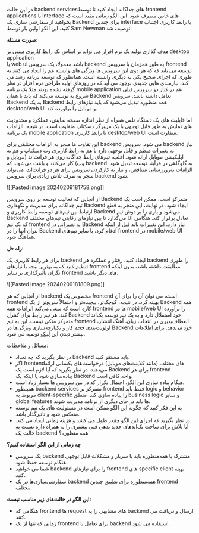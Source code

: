 در این حالت backend servicesهای جداگانه ایجاد کنید تا توسط frontend applications یا interface های خاص مصرف شود. این الگو زمانی مفید است که بخواهید از سفارشی سازی یک Backend برای چندین interface یا رابط کاربری اجتناب کنید. این الگو اولین بار توسط Sam Newman توصیف شد.

**صورت مسئله:**

هدف گذاری تولید یک نرم افزار می تواند بر اساس یک رابط کاربری مبتنی بر desktop application  
یا web ui باشد.معمولا، یک سرویس backend به طور همزمان با سرویس frontend توسعه می یابد که که هر دوی این سرویس ها ویژگی های وابسته هم را ایجاد می کنند به طوری که اجرای صحیح یکی به دیگری وابسته است. همانطور که توسعه برنامه رشد می کند، نیازمندی هایی جدیدی بوجود می آید که در روزهای اولیه طراحی نرم افزار در نظر گرفته نشده بودند مثلا یک برنامه mobile application هم در کنار دو سرویس قبلی شروع به توسعه می‌کند که باید با همان Backend تعامل داشته باشد. سرویس Backend به یک Backend همه منظوره تبدیل می‌شود که باید نیازهای رابط desktop/web UI و موبایل را برآورده کند.

اما قابلیت های یک دستگاه تلفن همراه از نظر اندازه صفحه نمایش، عملکرد و محدودیت های نمایش به طور قابل توجهی با یک مرورگر دسکتاپ متفاوت است. در نتیجه، الزامات یک برنامه mobile application با رابط کاربری desktop/web UI متفاوت است.

این تفاوت ها منجر به الزامات مختلفی برای backend می شود. سرویس backend نیاز به تغییرات منظم و قابل توجهی دارد تا هم به رابط کاربری وب دسکتاپ و هم به اپلیکیشن موبایل ارائه شود. اغلب، تیم‌های رابط جداگانه روی هر فرانت‌اند (موبایل و وب) کار می‌کنند و باعث می‌شوند که backend به گلوگاهی در فرآیند توسعه تبدیل شود. الزامات به‌روزرسانی متناقض، و نیاز به کارکردن سرویس برای هر دو فرانت‌اند، می‌تواند منجر به صرف تلاش زیادی برای سرویس backend شود.

![[Pasted image 20240209181758.png]]

از آنجایی که فعالیت توسعه بر روی سرویس Backend متمرکز است، ممکن است یک تیم جداگانه برای مدیریت و نگهداری Backend ایجاد شود. در نهایت، این منجر به قطع ارتباط بین تیم‌های توسعه رابط کاربری و Backend می‌شود و باری را بر دوش تیم Backend می‌گذارد تا بین نیازهای رقابتی تیم‌های مختلف UI تعادل برقرار کند. هنگامی که یک تیم frontend به تغییراتی در Backend نیاز دارد، این تغییرات باید قبل از اینکه بتوان آنها را در Backend ادغام کرد، با سایر تیم‌های frontend در mobile/web UI هماهنگ شود.

**راه حل:**

برای هر رابط کاربری یک backend ایجاد کنید. رفتار و عملکرد هر backend را طوری تنظیم کنید که به بهترین وجه با نیازهای frontend مطابقت داشته باشد، بدون اینکه نگران تأثیرگذاری بر سایر frontend های دیگر باشید.


![[Pasted image 20240209181809.png]]

از آنجایی که هر backend مخصوص یک frontend است، می توان آن را برای آن frontend بهینه کرد. در نتیجه، کوچک‌تر، پیچیده‌تر و احتمالاً سریع‌تر از یک Backend همه کاره است که سعی می‌کند الزامات همه frontend ها در mobile/web UI را برآورده کند. هر تیم رابط برای کنترل Backend خود استقلال دارد و به یک تیم توسعه بک‌اند متمرکز متکی نیست. این به تیم frontend انعطاف‌پذیری در انتخاب زبان، آهنگ انتشار، اولویت‌بندی حجم کار و یکپارچه‌سازی ویژگی‌ها در Backend خود می‌دهد. برای اطلاعات بیشتر دیدن این [لینک](https://l.vrgl.ir/r?ad=1&l=https%3A%2F%2Fsamnewman.io%2Fpatterns%2Farchitectural%2Fbff%2F&si=j1w15tl5lxku&st=post&k=K%2BejvNeKmVHa7Te7XHooLgxSU1E3NQNjufKILhSQdl8%3D) توصیه می شود.

مسائل و ملاحظات:

- در نظر بگیرید که چه تعداد Backend باید مستقر کنید.
- اگر frontendهای مختلف (مانند کلاینت‌های موبایل) درخواست‌های یکسانی ارائه می‌دهند، در نظر بگیرید که آیا لازم است یک Backend برای هر frontend پیاده‌سازی شود یا اینکه یک Backend واحد کافی است.
- هنگام پیاده سازی این الگو، احتمال تکرار کد در بین سرویس ها بسیار زیاد است.
- همینطور backend services متمرکز بر frontend فقط باید logic و behavior مربوط به client-specific را پیاده سازی کند. منطق business logic و سایر global features ها باید در جای دیگری از برنامه مدیریت شوند.
- به این فکر کنید که چگونه این الگو ممکن است در مسئولیت های یک تیم توسعه منعکس شود و تاثیرگذار باشد.
- در نظر بگیرید که اجرای این الگو چقدر طول می کشد و هزینه زمانی ایجاد می کند. آیا تلاش برای ساخت بک‌اندهای جدید بدهی فنی بیشتری را به همراه داره نسبت به حالت یک backend همه منظوره؟

**چه زمانی از این الگو استفاده کنیم؟**

- یک سرویس backend مشترک یا همه‌منظوره باید با سربار و مشکلات قابل توجهی هنگام توسعه حفظ شود.
- شما می خواهید backend را برای نیازهای frontend های specific client بهینه کنید.
- سفارشی‌سازی‌ها در یک backend همه‌منظوره برای تطبیق چندین frontend مختلف.

  

**این الگو در حالت‌های زیر مناسب نیست:**

- هنگامی که frontend ها request های مشابهی را به backend ارسال و دریافت می کنند.
- زمانی که تنها از یک frontend برای تعامل با backend استفاده می شود.